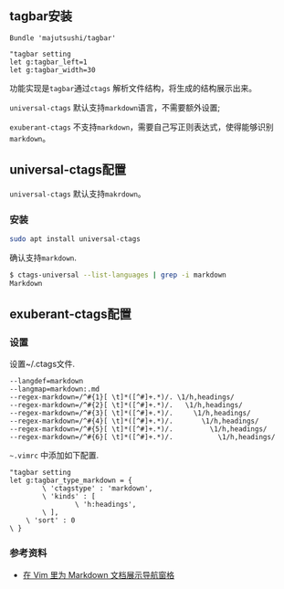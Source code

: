 ## tagbar安装

```vim
Bundle 'majutsushi/tagbar'

"tagbar setting
let g:tagbar_left=1
let g:tagbar_width=30
```

功能实现是`tagbar`通过`ctags` 解析文件结构，将生成的结构展示出来。

`universal-ctags` 默认支持`markdown`语言，不需要额外设置;

`exuberant-ctags` 不支持`markdown`，需要自己写正则表达式，使得能够识别
`markdown`。


## universal-ctags配置

`universal-ctags` 默认支持`makrdown`。

### 安装

```bash
sudo apt install universal-ctags
```

确认支持`markdown`.

```bash
$ ctags-universal --list-languages | grep -i markdown
Markdown
```

## exuberant-ctags配置


### 设置

设置~/.ctags文件.

```
--langdef=markdown
--langmap=markdown:.md
--regex-markdown=/^#{1}[ \t]*([^#]+.*)/. \1/h,headings/
--regex-markdown=/^#{2}[ \t]*([^#]+.*)/.   \1/h,headings/
--regex-markdown=/^#{3}[ \t]*([^#]+.*)/.     \1/h,headings/
--regex-markdown=/^#{4}[ \t]*([^#]+.*)/.       \1/h,headings/
--regex-markdown=/^#{5}[ \t]*([^#]+.*)/.         \1/h,headings/
--regex-markdown=/^#{6}[ \t]*([^#]+.*)/.           \1/h,headings/
```

`~.vimrc` 中添加如下配置.

```vim
"tagbar setting
let g:tagbar_type_markdown = {
        \ 'ctagstype' : 'markdown',
        \ 'kinds' : [
                \ 'h:headings',
        \ ],
    \ 'sort' : 0
\ }
```

### 参考资料

* [在 Vim 里为 Markdown 文档展示导航窗格](https://mazhuang.org/2016/08/03/add-outline-for-markdown-in-vim/)

